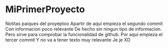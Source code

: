 # MiPrimerProyecto
Notitas paiques del proyeptoo
Apartir de aqui empieza el segundo commit
Con informacion poco relevante
De hecho sin ningun tipo de informacion. 
Pero sirve para comprobar la funcionalidad de github. 
Por aqui empieza el tercer commit
Y no va a tener
texto muy
relevante
Je je XD
